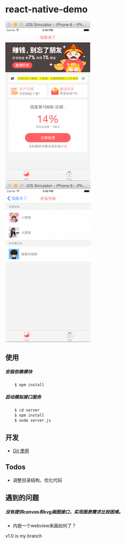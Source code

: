 # react-native-demo
![截图](./doc/201510271849.png) ![截图](./doc/201510271848.png)


## 使用

##### 安装依赖模块
```
	$ npm install
```

##### 启动模拟接口服务
```
	$ cd server
	$ npm install
	$ node server.js
```

## 开发
- [Git 使用](https://github.com/beefe/qianlong/blob/master/doc/learn-git.md)

## Todos

- 调整目录结构，优化代码

## 遇到的问题

##### 没有提供canvas和svg画图接口，实现图表需求比较困难。
- 内嵌一个webview来画如何了？




v1.0 is my branch
